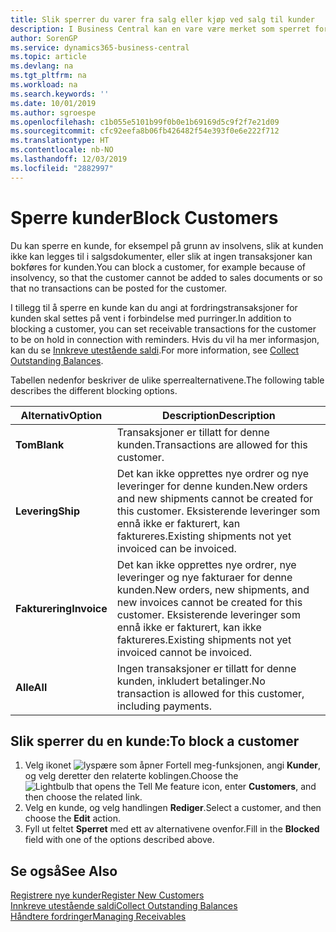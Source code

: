 ```yaml
---
title: Slik sperrer du varer fra salg eller kjøp ved salg til kunder
description: I Business Central kan en vare være merket som sperret for salg, sperret for kjøp eller sperret for alt.
author: SorenGP
ms.service: dynamics365-business-central
ms.topic: article
ms.devlang: na
ms.tgt_pltfrm: na
ms.workload: na
ms.search.keywords: ''
ms.date: 10/01/2019
ms.author: sgroespe
ms.openlocfilehash: c1b055e5101b99f0b0e1b69169d5c9f2f7e21d09
ms.sourcegitcommit: cfc92eefa8b06fb426482f54e393f0e6e222f712
ms.translationtype: HT
ms.contentlocale: nb-NO
ms.lasthandoff: 12/03/2019
ms.locfileid: "2882997"
---
```

# <a name="block-customers"></a><span data-ttu-id="b7d58-103">Sperre kunder</span><span class="sxs-lookup"><span data-stu-id="b7d58-103">Block Customers</span></span>
<span data-ttu-id="b7d58-104">Du kan sperre en kunde, for eksempel på grunn av insolvens, slik at kunden ikke kan legges til i salgsdokumenter, eller slik at ingen transaksjoner kan bokføres for kunden.</span><span class="sxs-lookup"><span data-stu-id="b7d58-104">You can block a customer, for example because of insolvency, so that the customer cannot be added to sales documents or so that no transactions can be posted for the customer.</span></span>

<span data-ttu-id="b7d58-105">I tillegg til å sperre en kunde kan du angi at fordringstransaksjoner for kunden skal settes på vent i forbindelse med purringer.</span><span class="sxs-lookup"><span data-stu-id="b7d58-105">In addition to blocking a customer, you can set receivable transactions for the customer to be on hold in connection with reminders.</span></span> <span data-ttu-id="b7d58-106">Hvis du vil ha mer informasjon, kan du se [Innkreve utestående saldi](receivables-collect-outstanding-balances.md).</span><span class="sxs-lookup"><span data-stu-id="b7d58-106">For more information, see [Collect Outstanding Balances](receivables-collect-outstanding-balances.md).</span></span>   

<span data-ttu-id="b7d58-107">Tabellen nedenfor beskriver de ulike sperrealternativene.</span><span class="sxs-lookup"><span data-stu-id="b7d58-107">The following table describes the different blocking options.</span></span>  

|<span data-ttu-id="b7d58-108">Alternativ</span><span class="sxs-lookup"><span data-stu-id="b7d58-108">Option</span></span>|<span data-ttu-id="b7d58-109">Description</span><span class="sxs-lookup"><span data-stu-id="b7d58-109">Description</span></span>|  
|--------------------|------------|  
|<span data-ttu-id="b7d58-110">**Tom**</span><span class="sxs-lookup"><span data-stu-id="b7d58-110">**Blank**</span></span>|<span data-ttu-id="b7d58-111">Transaksjoner er tillatt for denne kunden.</span><span class="sxs-lookup"><span data-stu-id="b7d58-111">Transactions are allowed for this customer.</span></span>|
|<span data-ttu-id="b7d58-112">**Levering**</span><span class="sxs-lookup"><span data-stu-id="b7d58-112">**Ship**</span></span>|<span data-ttu-id="b7d58-113">Det kan ikke opprettes nye ordrer og nye leveringer for denne kunden.</span><span class="sxs-lookup"><span data-stu-id="b7d58-113">New orders and new shipments cannot be created for this customer.</span></span> <span data-ttu-id="b7d58-114">Eksisterende leveringer som ennå ikke er fakturert, kan faktureres.</span><span class="sxs-lookup"><span data-stu-id="b7d58-114">Existing shipments not yet invoiced can be invoiced.</span></span>|  
|<span data-ttu-id="b7d58-115">**Fakturering**</span><span class="sxs-lookup"><span data-stu-id="b7d58-115">**Invoice**</span></span>|<span data-ttu-id="b7d58-116">Det kan ikke opprettes nye ordrer, nye leveringer og nye fakturaer for denne kunden.</span><span class="sxs-lookup"><span data-stu-id="b7d58-116">New orders, new shipments, and new invoices cannot be created for this customer.</span></span> <span data-ttu-id="b7d58-117">Eksisterende leveringer som ennå ikke er fakturert, kan ikke faktureres.</span><span class="sxs-lookup"><span data-stu-id="b7d58-117">Existing shipments not yet invoiced cannot be invoiced.</span></span>|  
|<span data-ttu-id="b7d58-118">**Alle**</span><span class="sxs-lookup"><span data-stu-id="b7d58-118">**All**</span></span>|<span data-ttu-id="b7d58-119">Ingen transaksjoner er tillatt for denne kunden, inkludert betalinger.</span><span class="sxs-lookup"><span data-stu-id="b7d58-119">No transaction is allowed for this customer, including payments.</span></span>|  

## <a name="to-block-a-customer"></a><span data-ttu-id="b7d58-120">Slik sperrer du en kunde:</span><span class="sxs-lookup"><span data-stu-id="b7d58-120">To block a customer</span></span>  
1. <span data-ttu-id="b7d58-121">Velg ikonet ![lyspære som åpner Fortell meg-funksjonen](media/ui-search/search_small.png "Fortell hva du vil gjøre"), angi **Kunder**, og velg deretter den relaterte koblingen.</span><span class="sxs-lookup"><span data-stu-id="b7d58-121">Choose the ![Lightbulb that opens the Tell Me feature](media/ui-search/search_small.png "Tell me what you want to do") icon, enter **Customers**, and then choose the related link.</span></span>
2. <span data-ttu-id="b7d58-122">Velg en kunde, og velg handlingen **Rediger**.</span><span class="sxs-lookup"><span data-stu-id="b7d58-122">Select a customer, and then choose the **Edit** action.</span></span>
3. <span data-ttu-id="b7d58-123">Fyll ut feltet **Sperret** med ett av alternativene ovenfor.</span><span class="sxs-lookup"><span data-stu-id="b7d58-123">Fill in the **Blocked** field with one of the options described above.</span></span>

## <a name="see-also"></a><span data-ttu-id="b7d58-124">Se også</span><span class="sxs-lookup"><span data-stu-id="b7d58-124">See Also</span></span>  
[<span data-ttu-id="b7d58-125">Registrere nye kunder</span><span class="sxs-lookup"><span data-stu-id="b7d58-125">Register New Customers</span></span>](sales-how-register-new-customers.md)  
[<span data-ttu-id="b7d58-126">Innkreve utestående saldi</span><span class="sxs-lookup"><span data-stu-id="b7d58-126">Collect Outstanding Balances</span></span>](receivables-collect-outstanding-balances.md)  
[<span data-ttu-id="b7d58-127">Håndtere fordringer</span><span class="sxs-lookup"><span data-stu-id="b7d58-127">Managing Receivables</span></span>](receivables-manage-receivables.md)  
